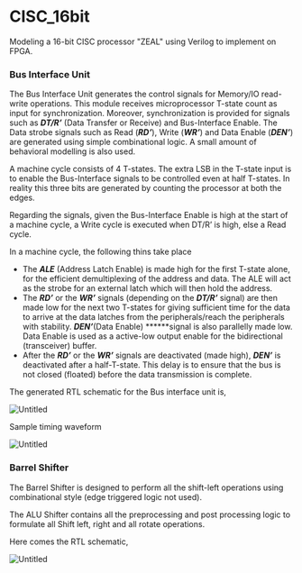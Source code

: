 # CISC_16bit
Modeling a 16-bit CISC processor "ZEAL" using Verilog to implement on FPGA.

### Bus Interface Unit

The Bus Interface Unit generates the control signals for Memory/IO read-write operations. This module receives microprocessor T-state count as input for synchronization. Moreover, synchronization is provided for signals such as ***DT/R’*** (Data Transfer or Receive) and Bus-Interface Enable. The Data strobe signals such as Read (***RD’***), Write (***WR’***) and Data Enable (***DEN’***) are generated using simple combinational logic. A small amount of behavioral modelling is also used.

A machine cycle consists of 4 T-states. The extra LSB in the T-state input is to enable the Bus-Interface signals to be controlled even at half T-states. In reality this three bits are generated by counting the processor at both the edges.

Regarding the signals, given the Bus-Interface Enable is high at the start of a machine cycle, a Write cycle is executed when DT/R’ is high, else a Read cycle. 

In a machine cycle, the following thins take place

- The ***ALE*** (Address Latch Enable) is made high for the first T-state alone, for the efficient demultiplexing of the address and data. The ALE will act as the strobe for an external latch which will then hold the address.
- The ***RD’*** or the ***WR’*** signals (depending on the ***DT/R’*** signal) are then made low for the next two T-states for giving sufficient time for the data to arrive at the data latches from the peripherals/reach the peripherals with stability. ***DEN’***(Data Enable) ******signal is also parallelly made low. Data Enable is used as a active-low output enable for the bidirectional (transceiver) buffer.
- After the ***************RD’*************** or the ***************WR’*************** signals are deactivated (made high), ***DEN’*** is deactivated after a half-T-state. This delay is to ensure that the bus is not closed (floated) before the data transmission is complete.

The generated RTL schematic for the Bus interface unit is,

![Untitled](https://s3-us-west-2.amazonaws.com/secure.notion-static.com/7d67ae72-1f9c-470d-abec-5db0ba95a1d5/Untitled.png)

Sample timing waveform

![Untitled](https://s3-us-west-2.amazonaws.com/secure.notion-static.com/a3df9231-01ec-4627-b52e-ce933ee97192/Untitled.png)

### Barrel Shifter

The Barrel Shifter is designed to perform all the shift-left operations using combinational style (edge triggered logic not used).

The ALU Shifter contains all the preprocessing and post processing logic to formulate all Shift left, right and all rotate operations.

Here comes the RTL schematic,

![Untitled](https://s3-us-west-2.amazonaws.com/secure.notion-static.com/c2e6a17f-220c-432f-ab64-7dfc05913a34/Untitled.png)
